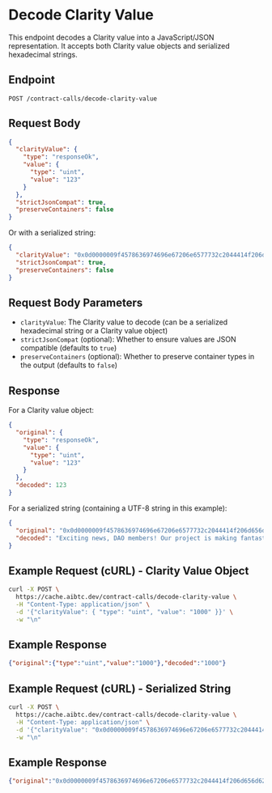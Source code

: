 # Decode Clarity Value

This endpoint decodes a Clarity value into a JavaScript/JSON representation. It accepts both Clarity value objects and serialized hexadecimal strings.

## Endpoint

```
POST /contract-calls/decode-clarity-value
```

## Request Body
```json
{
  "clarityValue": {
    "type": "responseOk",
    "value": {
      "type": "uint",
      "value": "123"
    }
  },
  "strictJsonCompat": true,
  "preserveContainers": false
}
```

Or with a serialized string:

```json
{
  "clarityValue": "0x0d0000009f4578636974696e67206e6577732c2044414f206d656d6265727321204f75722070726f6a656374206973206d616b696e672066616e7461737469632070726f67726573732c20616e6420776527726520746872696c6c656420746f20736861726520746865206c61746573742075706461746573207769746820796f7520616c6c2e20537461792074756e656420666f72206d6f72652064657461696c7321",
  "strictJsonCompat": true,
  "preserveContainers": false
}
```

## Request Body Parameters
- `clarityValue`: The Clarity value to decode (can be a serialized hexadecimal string or a Clarity value object)
- `strictJsonCompat` (optional): Whether to ensure values are JSON compatible (defaults to `true`)
- `preserveContainers` (optional): Whether to preserve container types in the output (defaults to `false`)

## Response
For a Clarity value object:
```json
{
  "original": {
    "type": "responseOk",
    "value": {
      "type": "uint",
      "value": "123"
    }
  },
  "decoded": 123
}
```

For a serialized string (containing a UTF-8 string in this example):
```json
{
  "original": "0x0d0000009f4578636974696e67206e6577732c2044414f206d656d6265727321204f75722070726f6a656374206973206d616b696e672066616e7461737469632070726f67726573732c20616e6420776527726520746872696c6c656420746f20736861726520746865206c61746573742075706461746573207769746820796f7520616c6c2e20537461792074756e656420666f72206d6f72652064657461696c7321",
  "decoded": "Exciting news, DAO members! Our project is making fantastic progress, and we're thrilled to share the latest updates with you all. Stay tuned for more details!"
}
```

## Example Request (cURL) - Clarity Value Object

```bash
curl -X POST \
  https://cache.aibtc.dev/contract-calls/decode-clarity-value \
  -H "Content-Type: application/json" \
  -d '{"clarityValue": { "type": "uint", "value": "1000" }}' \
  -w "\n"
```

## Example Response
```json
{"original":{"type":"uint","value":"1000"},"decoded":"1000"}
```

## Example Request (cURL) - Serialized String

```bash
curl -X POST \
  https://cache.aibtc.dev/contract-calls/decode-clarity-value \
  -H "Content-Type: application/json" \
  -d '{"clarityValue": "0x0d0000009f4578636974696e67206e6577732c2044414f206d656d6265727321204f75722070726f6a656374206973206d616b696e672066616e7461737469632070726f67726573732c20616e6420776527726520746872696c6c656420746f20736861726520746865206c61746573742075706461746573207769746820796f7520616c6c2e20537461792074756e656420666f72206d6f72652064657461696c7321"}' \
  -w "\n"
```

## Example Response
```json
{"original":"0x0d0000009f4578636974696e67206e6577732c2044414f206d656d6265727321204f75722070726f6a656374206973206d616b696e672066616e7461737469632070726f67726573732c20616e6420776527726520746872696c6c656420746f20736861726520746865206c61746573742075706461746573207769746820796f7520616c6c2e20537461792074756e656420666f72206d6f72652064657461696c7321","decoded":"Exciting news, DAO members! Our project is making fantastic progress, and we're thrilled to share the latest updates with you all. Stay tuned for more details!"}
```
